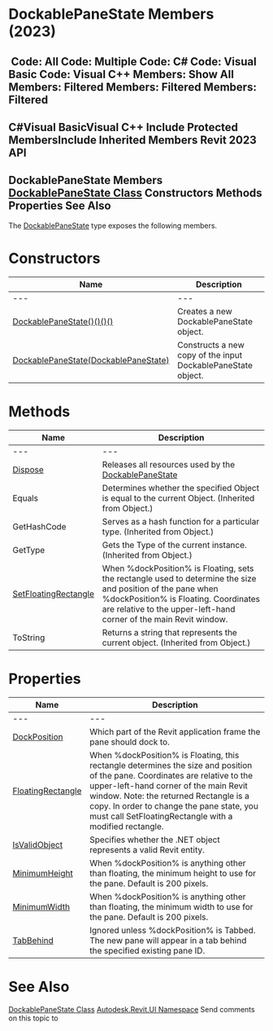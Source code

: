 # DockablePaneState Members (2023)

﻿
 Code: All Code: Multiple Code: C# Code: Visual Basic Code: Visual C++  Members: Show All Members: Filtered Members: Filtered Members: Filtered   
---  
C#Visual BasicVisual C++
Include Protected MembersInclude Inherited Members
Revit 2023 API  
---  
DockablePaneState Members  
[DockablePaneState Class](0255200b-8af3-3254-ca6b-043f5cc291cf.md "DockablePaneState Class") Constructors Methods Properties See Also  
---  
The [DockablePaneState](0255200b-8af3-3254-ca6b-043f5cc291cf.md "DockablePaneState Class") type exposes the following members.
# Constructors
| Name | Description |
| --- | --- |
| --- | --- | --- |
| [DockablePaneState()()()()](a0cd9042-b64c-75ff-c45c-d0cb9db80c06.md "DockablePaneState Constructor") | Creates a new DockablePaneState object. |
| [DockablePaneState(DockablePaneState)](58c79873-9e2c-b9ac-2c5d-a3cf5538c90a.md "DockablePaneState Constructor \(DockablePaneState\)") | Constructs a new copy of the input DockablePaneState object. |

# Methods
| Name | Description |
| --- | --- |
| --- | --- | --- |
| [Dispose](68833347-063e-c708-5b6b-c12dec4efc5a.md "Dispose Method") | Releases all resources used by the [DockablePaneState](0255200b-8af3-3254-ca6b-043f5cc291cf.md "DockablePaneState Class") |
| Equals | Determines whether the specified Object is equal to the current Object. (Inherited from Object.) |
| GetHashCode | Serves as a hash function for a particular type.  (Inherited from Object.) |
| GetType | Gets the Type of the current instance. (Inherited from Object.) |
| [SetFloatingRectangle](0dda1168-e11a-a276-1535-74c64c677c4c.md "SetFloatingRectangle Method") | When %dockPosition% is Floating, sets the rectangle used to determine the size and position of the pane when %dockPosition% is Floating. Coordinates are relative to the upper-left-hand corner of the main Revit window. |
| ToString | Returns a string that represents the current object. (Inherited from Object.) |

# Properties
| Name | Description |
| --- | --- |
| --- | --- | --- |
| [DockPosition](3d87dd54-a970-c09b-c113-d2e700cd2f0f.md "DockPosition Property") | Which part of the Revit application frame the pane should dock to. |
| [FloatingRectangle](d1dcb64c-2f08-d2a6-ddc7-01c76c1a6a59.md "FloatingRectangle Property") | When %dockPosition% is Floating, this rectangle determines the size and position of the pane. Coordinates are relative to the upper-left-hand corner of the main Revit window. Note: the returned Rectangle is a copy. In order to change the pane state, you must call SetFloatingRectangle with a modified rectangle. |
| [IsValidObject](9a1720f3-3bd2-61ae-37d6-0b1ca8104d30.md "IsValidObject Property") | Specifies whether the .NET object represents a valid Revit entity. |
| [MinimumHeight](09e43d6f-77c2-0c81-654a-47a135280d43.md "MinimumHeight Property") | When %dockPosition% is anything other than floating, the minimum height to use for the pane. Default is 200 pixels. |
| [MinimumWidth](f22b8f98-87c8-7a8f-45c7-5d8b67034a14.md "MinimumWidth Property") | When %dockPosition% is anything other than floating, the minimum width to use for the pane. Default is 200 pixels. |
| [TabBehind](05fde7c9-8b43-bb29-e37f-0386a00b2525.md "TabBehind Property") | Ignored unless %dockPosition% is Tabbed. The new pane will appear in a tab behind the specified existing pane ID. |

# See Also
[DockablePaneState Class](0255200b-8af3-3254-ca6b-043f5cc291cf.md "DockablePaneState Class")
[Autodesk.Revit.UI Namespace](e86fd90a-8957-02a6-da7f-ced248966e3e.md "Autodesk.Revit.UI Namespace")
Send comments on this topic to 